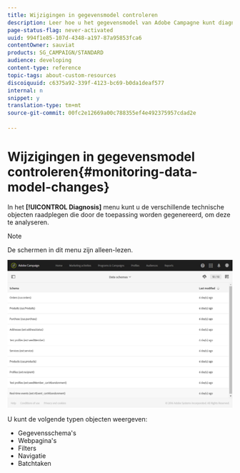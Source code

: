 ```yaml
---
title: Wijzigingen in gegevensmodel controleren
description: Leer hoe u het gegevensmodel van Adobe Campagne kunt diagnosticeren.
page-status-flag: never-activated
uuid: 994f1e85-107d-4348-a197-87a95853fca6
contentOwner: sauviat
products: SG_CAMPAIGN/STANDARD
audience: developing
content-type: reference
topic-tags: about-custom-resources
discoiquuid: c6375a92-339f-4123-bc69-b0da1deaf577
internal: n
snippet: y
translation-type: tm+mt
source-git-commit: 00fc2e12669a00c788355ef4e492375957cdad2e

---
```



# Wijzigingen in gegevensmodel controleren{#monitoring-data-model-changes}

In het **[!UICONTROL Diagnosis]** menu kunt u de verschillende technische objecten raadplegen die door de toepassing worden gegenereerd, om deze te analyseren.

>[!NOTE]
>
>De schermen in dit menu zijn alleen-lezen.

![](assets/diagnostic.png)

U kunt de volgende typen objecten weergeven:

* Gegevensschema&#39;s
* Webpagina&#39;s
* Filters
* Navigatie
* Batchtaken

